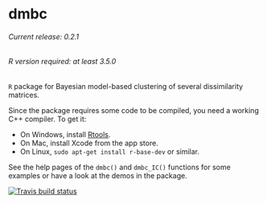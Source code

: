 # dmbc
###### Current release: 0.2.1
###### R version required: at least 3.5.0
`R` package for Bayesian model-based clustering of several dissimilarity
matrices.

Since the package requires some code to be compiled, you need a working C++
compiler. To get it:

- On Windows, install [Rtools](https://cran.r-project.org/bin/windows/Rtools/).
- On Mac, install Xcode from the app store.
- On Linux, `sudo apt-get install r-base-dev` or similar.

See the help pages of the `dmbc()` and `dmbc_IC()` functions for some examples
or have a look at the demos in the package.

[![Travis build status](https://travis-ci.org/sergioventurini/dmbc.svg?branch=master)](https://travis-ci.org/sergioventurini/dmbc)
